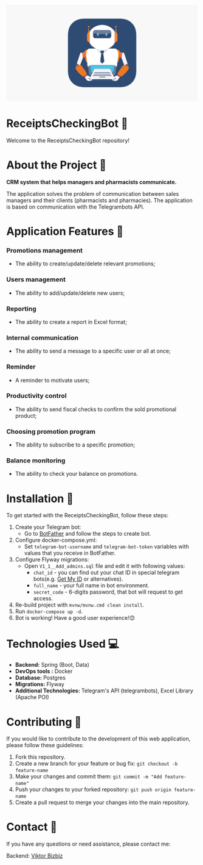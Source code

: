 ![Logo](img/ReceiptsCheckingBotLogo.png)

# ReceiptsCheckingBot 🤖

Welcome to the ReceiptsCheckingBot repository! 

# About the Project 🔎

**CRM system that helps managers and pharmacists communicate.**

The application solves the problem of communication between sales managers and
their clients (pharmacists and pharmacies).
The application is based on communication with the Telegrambots API.

# Application Features 🧨

### Promotions management
- The ability to create/update/delete relevant promotions;
### Users management
- The ability to add/update/delete new users;
### Reporting
- The ability to create a report in Excel format;
### Internal communication
- The ability to send a message to a specific user or all at once;
### Reminder
- A reminder to motivate users;
### Productivity control
- The ability to send fiscal checks to confirm the sold promotional product;
### Choosing promotion program
- The ability to subscribe to a specific promotion;
### Balance monitoring
- The ability to check your balance on promotions.

# Installation 🏁

To get started with the ReceiptsCheckingBot, follow these steps:

1. Create your Telegram bot:
   - Go to [BotFather](https://t.me/BotFather) and follow the steps to create bot.
2. Configure docker-compose.yml:
   - Set `telegram-bot-username` and `telegram-bot-token` variables with values that you receive in BotFather.
3. Configure Flyway migrations:
   - Open `V1_1__Add_admins.sql` file and edit it with following values:
      - `chat_id` - you can find out your chat ID in special telegram bots(e.g. [Get My ID](https://t.me/getmyid_bot) or alternatives).
      - `full_name` - your full name in bot environment.
      - `secret_code` - 6-digits password, that bot will request to get access.
4. Re-build project with `mvnw/mvnw.cmd clean install`.
5. Run `docker-compose up -d`.
6. Bot is working! Have a good user experience!😊
# Technologies Used 💻

- **Backend:** Spring (Boot, Data)
- **DevOps tools :** Docker
- **Database:** Postgres
- **Migrations:** Flyway
- **Additional Technologies:** Telegram's API (telegrambots), Excel Library (Apache POI)


# Contributing 🤝

If you would like to contribute to the development of this web application, please follow these guidelines:

1. Fork this repository.
2. Create a new branch for your feature or bug fix: `git checkout -b feature-name`
3. Make your changes and commit them: `git commit -m "Add feature-name"`
4. Push your changes to your forked repository: `git push origin feature-name`
5. Create a pull request to merge your changes into the main repository.

# Contact 📧

If you have any questions or need assistance, please contact me:

Backend: [Viktor Bizbiz](https://www.linkedin.com/in/viktor-bizbiz-70253b284/)